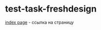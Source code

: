 # test-task-freshdesign

[index page](https://thebelko.github.io/test-task-freshdesign/) - ссылка на страницу
